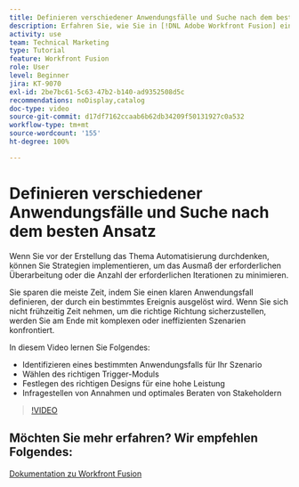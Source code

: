 ```yaml
---
title: Definieren verschiedener Anwendungsfälle und Suche nach dem besten Ansatz
description: Erfahren Sie, wie Sie in [!DNL Adobe Workfront Fusion] einen bestimmten Anwendungsfall für Ihr Szenario ermitteln, das richtige Design bestimmen und Stakeholdern die beste Beratung bieten.
activity: use
team: Technical Marketing
type: Tutorial
feature: Workfront Fusion
role: User
level: Beginner
jira: KT-9070
exl-id: 2be7bc61-5c63-47b2-b140-ad9352508d5c
recommendations: noDisplay,catalog
doc-type: video
source-git-commit: d17df7162ccaab6b62db34209f50131927c0a532
workflow-type: tm+mt
source-wordcount: '155'
ht-degree: 100%

---
```


# Definieren verschiedener Anwendungsfälle und Suche nach dem besten Ansatz

Wenn Sie vor der Erstellung das Thema Automatisierung durchdenken, können Sie Strategien implementieren, um das Ausmaß der erforderlichen Überarbeitung oder die Anzahl der erforderlichen Iterationen zu minimieren.

Sie sparen die meiste Zeit, indem Sie einen klaren Anwendungsfall definieren, der durch ein bestimmtes Ereignis ausgelöst wird. Wenn Sie sich nicht frühzeitig Zeit nehmen, um die richtige Richtung sicherzustellen, werden Sie am Ende mit komplexen oder ineffizienten Szenarien konfrontiert.

In diesem Video lernen Sie Folgendes:

* Identifizieren eines bestimmten Anwendungsfalls für Ihr Szenario
* Wählen des richtigen Trigger-Moduls
* Festlegen des richtigen Designs für eine hohe Leistung
* Infragestellen von Annahmen und optimales Beraten von Stakeholdern

>[!VIDEO](https://video.tv.adobe.com/v/335311/?quality=12&learn=on&enablevpops)

## Möchten Sie mehr erfahren? Wir empfehlen Folgendes:

[Dokumentation zu Workfront Fusion](https://experienceleague.adobe.com/docs/workfront/using/adobe-workfront-fusion/workfront-fusion-2.html?lang=de)
